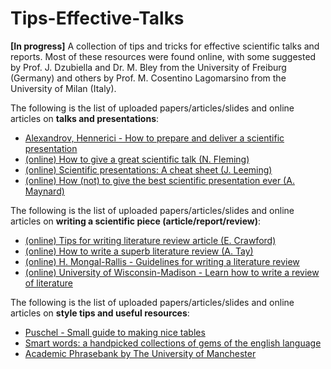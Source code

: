 # Tips-Effective-Talks

**[In progress]**
A collection of tips and tricks for effective scientific talks and reports.
Most of these resources were found online, with some suggested by Prof. J. Dzubiella and Dr. M. Bley from the University of Freiburg (Germany) and others by Prof. M. Cosentino Lagomarsino from the University of Milan (Italy).


 The following is the list of uploaded papers/articles/slides and online articles on **talks and presentations**:
 - [Alexandrov, Hennerici - How to prepare and deliver a scientific presentation](../main/Talk-and-presentation-tips/Alexandrov_Hennerici.pdf)
 - [(online) How to give a great scientific talk (N. Fleming)](https://www.nature.com/articles/d41586-018-07780-5)
 - [(online) Scientific presentations: A cheat sheet (J. Leeming)](http://blogs.nature.com/naturejobs/2017/01/11/scientific-presentations-a-cheat-sheet/)
 - [(online) How (not) to give the best scientific presentation ever (A. Maynard)](https://medium.com/edge-of-innovation/how-to-give-the-best-scientific-presentation-ever-c87e202718cf)

The following is the list of uploaded papers/articles/slides and online articles on **writing a scientific piece (article/report/review)**:
- [(online) Tips for writing literature review article (E. Crawford)](https://www.asbmb.org/asbmb-today/careers/120111/writing-a-scientific-literature-review-article)
- [(online) How to write a superb literature review (A. Tay)](https://www.nature.com/articles/d41586-020-03422-x)
- [(online) H. Mongal-Rallis - Guidelines for writing a literature review](https://www.d.umn.edu/~hrallis/guides/researching/litreview.html)
- [(online) University of Wisconsin-Madison - Learn how to write a review of literature](https://writing.wisc.edu/handbook/assignments/reviewofliterature/)

The following is the list of uploaded papers/articles/slides and online articles on **style tips and useful resources**:
- [Puschel - Small guide to making nice tables](../main/Style-tips/Puschel.pdf)
- [Smart words: a handpicked collections of gems of the english language](https://www.smart-words.org)
- [Academic Phrasebank by The University of Manchester](https://www.phrasebank.manchester.ac.uk/)

